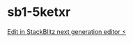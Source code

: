 # sb1-5ketxr

[Edit in StackBlitz next generation editor ⚡️](https://stackblitz.com/~/github.com/Always-come-back/sb1-5ketxr)